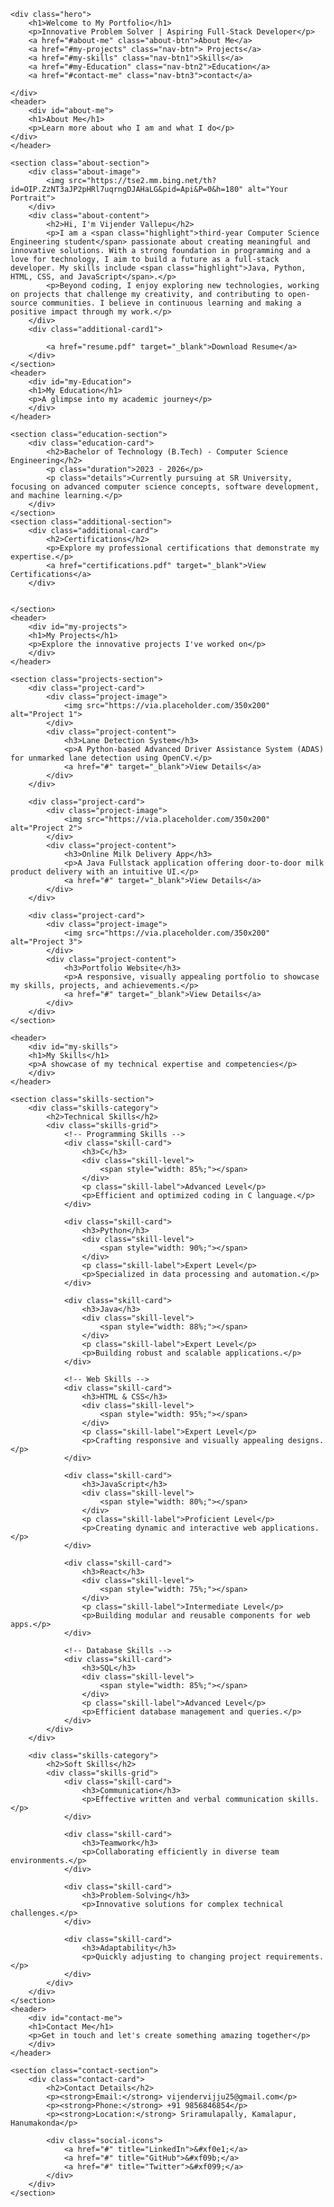 
<!DOCTYPE html>
<html lang="en">
<head>
    <meta charset="UTF-8">
    <meta name="viewport" content="width=device-width, initial-scale=1.0">
    <title>Portfolio - Home</title>
    <link rel="stylesheet" href="style.css">
     
</head>
<body>
   

    <div class="hero">
        <h1>Welcome to My Portfolio</h1>
        <p>Innovative Problem Solver | Aspiring Full-Stack Developer</p>
        <a href="#about-me" class="about-btn">About Me</a>
        <a href="#my-projects" class="nav-btn"> Projects</a>
        <a href="#my-skills" class="nav-btn1">Skills</a>
        <a href="#my-Education" class="nav-btn2">Education</a>
        <a href="#contact-me" class="nav-btn3">contact</a>
        
    </div>
    <header>
        <div id="about-me">
        <h1>About Me</h1>
        <p>Learn more about who I am and what I do</p>
    </div>
    </header>

    <section class="about-section">
        <div class="about-image">
            <img src="https://tse2.mm.bing.net/th?id=OIP.ZzNT3aJP2pHRl7uqrngDJAHaLG&pid=Api&P=0&h=180" alt="Your Portrait">
        </div>
        <div class="about-content">
            <h2>Hi, I'm Vijender Vallepu</h2>
            <p>I am a <span class="highlight">third-year Computer Science Engineering student</span> passionate about creating meaningful and innovative solutions. With a strong foundation in programming and a love for technology, I aim to build a future as a full-stack developer. My skills include <span class="highlight">Java, Python, HTML, CSS, and JavaScript</span>.</p>
            <p>Beyond coding, I enjoy exploring new technologies, working on projects that challenge my creativity, and contributing to open-source communities. I believe in continuous learning and making a positive impact through my work.</p>
        </div>
        <div class="additional-card1">
            
            <a href="resume.pdf" target="_blank">Download Resume</a>
        </div>
    </section>
    <header>
        <div id="my-Education">
        <h1>My Education</h1>
        <p>A glimpse into my academic journey</p>
        </div>
    </header>

    <section class="education-section">
        <div class="education-card">
            <h2>Bachelor of Technology (B.Tech) - Computer Science Engineering</h2>
            <p class="duration">2023 - 2026</p>
            <p class="details">Currently pursuing at SR University, focusing on advanced computer science concepts, software development, and machine learning.</p>
        </div>
    </section>
    <section class="additional-section">
        <div class="additional-card">
            <h2>Certifications</h2>
            <p>Explore my professional certifications that demonstrate my expertise.</p>
            <a href="certifications.pdf" target="_blank">View Certifications</a>
        </div>

        
    </section>
    <header>
        <div id="my-projects">
        <h1>My Projects</h1>
        <p>Explore the innovative projects I've worked on</p>
        </div>
    </header>

    <section class="projects-section">
        <div class="project-card">
            <div class="project-image">
                <img src="https://via.placeholder.com/350x200" alt="Project 1">
            </div>
            <div class="project-content">
                <h3>Lane Detection System</h3>
                <p>A Python-based Advanced Driver Assistance System (ADAS) for unmarked lane detection using OpenCV.</p>
                <a href="#" target="_blank">View Details</a>
            </div>
        </div>

        <div class="project-card">
            <div class="project-image">
                <img src="https://via.placeholder.com/350x200" alt="Project 2">
            </div>
            <div class="project-content">
                <h3>Online Milk Delivery App</h3>
                <p>A Java Fullstack application offering door-to-door milk product delivery with an intuitive UI.</p>
                <a href="#" target="_blank">View Details</a>
            </div>
        </div>

        <div class="project-card">
            <div class="project-image">
                <img src="https://via.placeholder.com/350x200" alt="Project 3">
            </div>
            <div class="project-content">
                <h3>Portfolio Website</h3>
                <p>A responsive, visually appealing portfolio to showcase my skills, projects, and achievements.</p>
                <a href="#" target="_blank">View Details</a>
            </div>
        </div>
    </section>

    <header>
        <div id="my-skills">
        <h1>My Skills</h1>
        <p>A showcase of my technical expertise and competencies</p>
        </div>
    </header>

    <section class="skills-section">
        <div class="skills-category">
            <h2>Technical Skills</h2>
            <div class="skills-grid">
                <!-- Programming Skills -->
                <div class="skill-card">
                    <h3>C</h3>
                    <div class="skill-level">
                        <span style="width: 85%;"></span>
                    </div>
                    <p class="skill-label">Advanced Level</p>
                    <p>Efficient and optimized coding in C language.</p>
                </div>

                <div class="skill-card">
                    <h3>Python</h3>
                    <div class="skill-level">
                        <span style="width: 90%;"></span>
                    </div>
                    <p class="skill-label">Expert Level</p>
                    <p>Specialized in data processing and automation.</p>
                </div>

                <div class="skill-card">
                    <h3>Java</h3>
                    <div class="skill-level">
                        <span style="width: 88%;"></span>
                    </div>
                    <p class="skill-label">Expert Level</p>
                    <p>Building robust and scalable applications.</p>
                </div>

                <!-- Web Skills -->
                <div class="skill-card">
                    <h3>HTML & CSS</h3>
                    <div class="skill-level">
                        <span style="width: 95%;"></span>
                    </div>
                    <p class="skill-label">Expert Level</p>
                    <p>Crafting responsive and visually appealing designs.</p>
                </div>

                <div class="skill-card">
                    <h3>JavaScript</h3>
                    <div class="skill-level">
                        <span style="width: 80%;"></span>
                    </div>
                    <p class="skill-label">Proficient Level</p>
                    <p>Creating dynamic and interactive web applications.</p>
                </div>

                <div class="skill-card">
                    <h3>React</h3>
                    <div class="skill-level">
                        <span style="width: 75%;"></span>
                    </div>
                    <p class="skill-label">Intermediate Level</p>
                    <p>Building modular and reusable components for web apps.</p>
                </div>

                <!-- Database Skills -->
                <div class="skill-card">
                    <h3>SQL</h3>
                    <div class="skill-level">
                        <span style="width: 85%;"></span>
                    </div>
                    <p class="skill-label">Advanced Level</p>
                    <p>Efficient database management and queries.</p>
                </div>
            </div>
        </div>

        <div class="skills-category">
            <h2>Soft Skills</h2>
            <div class="skills-grid">
                <div class="skill-card">
                    <h3>Communication</h3>
                    <p>Effective written and verbal communication skills.</p>
                </div>

                <div class="skill-card">
                    <h3>Teamwork</h3>
                    <p>Collaborating efficiently in diverse team environments.</p>
                </div>

                <div class="skill-card">
                    <h3>Problem-Solving</h3>
                    <p>Innovative solutions for complex technical challenges.</p>
                </div>

                <div class="skill-card">
                    <h3>Adaptability</h3>
                    <p>Quickly adjusting to changing project requirements.</p>
                </div>
            </div>
        </div>
    </section>
    <header>
        <div id="contact-me">
        <h1>Contact Me</h1>
        <p>Get in touch and let's create something amazing together</p>
        </div>
    </header>

    <section class="contact-section">
        <div class="contact-card">
            <h2>Contact Details</h2>
            <p><strong>Email:</strong> vijendervijju25@gmail.com</p>
            <p><strong>Phone:</strong> +91 9856846854</p>
            <p><strong>Location:</strong> Sriramulapally, Kamalapur, Hanumakonda</p>

            <div class="social-icons">
                <a href="#" title="LinkedIn">&#xf0e1;</a>
                <a href="#" title="GitHub">&#xf09b;</a>
                <a href="#" title="Twitter">&#xf099;</a>
            </div>
        </div>
    </section>
</body>
</html>
